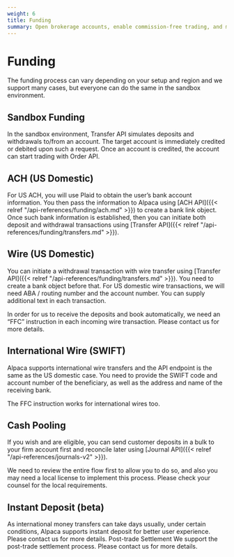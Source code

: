 ```yaml
---
weight: 6
title: Funding
summary: Open brokerage accounts, enable commission-free trading, and manage the ongoing user experience with Alpaca Broker API
---
```


# Funding

The funding process can vary depending on your setup and region and we support
many cases, but everyone can do the same in the sandbox environment.

## Sandbox Funding

In the sandbox environment, Transfer API simulates deposits and withdrawals
to/from an account. The target account is immediately credited or debited upon
such a request. Once an account is credited, the account can start trading with
Order API.

## ACH (US Domestic)

For US ACH, you will use Plaid to obtain the user’s bank account information.
You then pass the information to Alpaca using [ACH API]({{< relref
"/api-references/funding/ach.md" >}}) to create a bank link object. Once
such bank information is established, then you can initiate both deposit and
withdrawal transactions using [Transfer API]({{< relref
"/api-references/funding/transfers.md" >}}).

## Wire (US Domestic)

You can initiate a withdrawal transaction with wire transfer using [Transfer
API]({{< relref "/api-references/funding/transfers.md" >}}). You need to
create a bank object before that. For US domestic wire transactions, we will
need ABA / routing number and the account number. You can supply additional text
in each transaction.

In order for us to receive the deposits and book automatically, we need an “FFC”
instruction in each incoming wire transaction. Please contact us for more
details.

## International Wire (SWIFT)

Alpaca supports international wire transfers and the API endpoint is the same as
the US domestic case. You need to provide the SWIFT code and account number of
the beneficiary, as well as the address and name of the receiving bank.

The FFC instruction works for international wires too.

## Cash Pooling

If you wish and are eligible, you can send customer deposits in a bulk to your
firm account first and reconcile later using [Journal API]({{< relref
"/api-references/journals-v2" >}}).

We need to review the entire flow first to allow you to do so, and also you may
need a local license to implement this process. Please check your counsel for
the local requirements.

## Instant Deposit (beta)

As international money transfers can take days usually, under certain
conditions, Alpaca supports instant deposit for better user experience. Please
contact us for more details. Post-trade Settlement We support the post-trade
settlement process. Please contact us for more details.

&nbsp;
